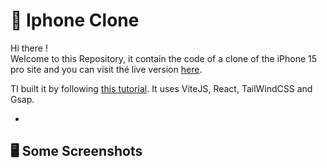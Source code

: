 # 📱 Iphone Clone

Hi there !<br/>
Welcome to this Repository, it contain the code of a clone of the iPhone 15 pro site and you can visit thé live version  [here](https://iphone.zakary.xyz).<br/>

TI built it by following [this tutorial](youtube.com). It uses ViteJS, React, TailWindCSS and Gsap. 

-

## 🖥️ Some Screenshots



